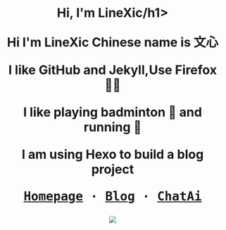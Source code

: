 <h1 align="center">Hi, I'm LineXic/h1>
<p align="center">
  Hi I'm LineXic Chinese name is 文心

I like GitHub and Jekyll,Use Firefox🧑‍💻

I like playing badminton 🏸 and running 🏃

I am using Hexo to build a blog project
</p>
<p align="center">
  <samp>
    <a href="https://i.linexic.top">Homepage</a> ·
    <a href="https://linexic.top">Blog</a> ·
    <a href="https://chat.linexic.top">ChatAi</a> 
  </samp>
</p>

<p align="center">
  <img src="https://github-readme-stats.vercel.app/api?username=LineXic&count_private=true">
</p>
